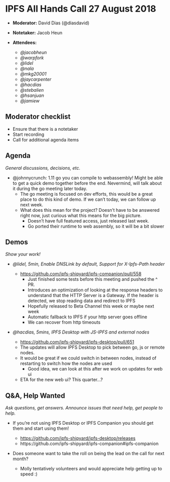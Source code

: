 # IPFS All Hands Call 27 August 2018

-   **Moderator:** David Dias (@diasdavid)
-   **Notetaker:** Jacob Heun
-   **Attendees:**

    -   _@jacobheun_
    -   _@warpfork_
    -   _@lidel_
    -   _@nala_
    -   _@mkg20001_
    -   _@jaycarpenter_
    -   _@hacdias_
    -   _@stebalien_
    -   _@hsanjuan_
    -   _@jamiew_

## Moderator checklist

-   Ensure that there is a notetaker
-   Start recording
-   Call for additional agenda items

## Agenda

_General discussions, decisions, etc._

-   @johnnycrunch: 1.11 go you can compile to webassembly! Might be able to get a quick demo together before the end. Nevermind, will talk about it during the go meeting later today.
    -   The go meeting is focused on dev efforts, this would be a great place to do this kind of demo. If we can’t today, we can follow up next week.
    -   What does this mean for the project? Doesn’t have to be answered right now, just curious what this means for the big picture.
        -   Doesn’t have full featured access, just released last week.
        -   Go ported their runtime to web assembly, so it will be a bit slower

## Demos

_Show your work!_

-   _@lidel, 5min, Enable DNSLink by default, Support for X-Ipfs-Path header_
    -   <https://github.com/ipfs-shipyard/ipfs-companion/pull/558>
        -   Just finished some tests before this meeting and pushed the ^ PR.
        -   Introduces an optimization of looking at the response headers to understand that the HTTP Server is a Gateway. If the header is detected, we stop reading data and redirect to IPFS
        -   Hopefully released to Beta Channel this week or maybe next week
        -   Automatic fallback to IPFS if your http server goes offline
        -   We can recover from http timeouts
        
-   _@hacdias, 5mins, IPFS Desktop with JS-IPFS and external nodes_
    -   <https://github.com/ipfs-shipyard/ipfs-desktop/pull/651>
    -   The updates will allow IPFS Desktop to pick between go, js or remote nodes.
    -   It would be great if we could switch in between nodes, instead of restarting to switch how the nodes are used
        -   Good idea, we can look at this after we work on updates for web ui
    -   ETA for the new web ui? This quarter…?

## Q&A, Help Wanted

_Ask questions, get answers. Announce issues that need help, get people to help._

-   If you’re not using IPFS Desktop or IPFS Companion you should get them and start using them!
    -   <https://github.com/ipfs-shipyard/ipfs-desktop/releases>
    -   https&#x3A;//github.com/ipfs-shipyard/ipfs-companion#ipfs-companion

-   Does someone want to take the roll on being the lead on the call for next month?
    -   Molly tentatively volunteers and would appreciate help getting up to speed :)

